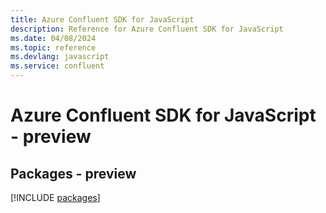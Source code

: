 ```yaml
---
title: Azure Confluent SDK for JavaScript
description: Reference for Azure Confluent SDK for JavaScript
ms.date: 04/08/2024
ms.topic: reference
ms.devlang: javascript
ms.service: confluent
---
```

# Azure Confluent SDK for JavaScript - preview
## Packages - preview
[!INCLUDE [packages](confluent-index.md)]